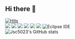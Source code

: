 ## Hi there 👋

[![Hits](https://hits.seeyoufarm.com/api/count/incr/badge.svg?url=https%3A%2F%2Fgithub.com%2Fjsc5023&count_bg=%2379C83D&title_bg=%23555555&icon=&icon_color=%23E7E7E7&title=hits&edge_flat=false)](https://hits.seeyoufarm.com)
<br/>
![](https://img.shields.io/badge/Spring-007396?style=flat&logo=spring&logoColor=white")
![](https://img.shields.io/badge/.net-512BD4?style=flat&logo=dotnet&logoColor=white")
![](https://img.shields.io/badge/gitkraken-000000?style=flat&logo=gitkraken&logoColor=white")
![](https://img.shields.io/badge/Intellij-000000?style=flat&logo=intellijidea&logoColor=white")
![](https://img.shields.io/badge/Mysql-000000?style=flat&logo=mysql&logoColor=white")
![](https://img.shields.io/badge/postgresql-000000?style=flat&logo=postgresql&logoColor=white")
![Eclipse IDE](https://img.shields.io/badge/Eclipse%20IDE-2C2255.svg?&style=flat&logo=Eclipse%20IDE&logoColor=white)
<br/>
![Jsc5023's GitHub stats](https://github-readme-stats.vercel.app/api?username=jsc5023&show_icons=true&theme=dark)
<br/>
<!-- [![Solved.ac Profile](http://mazassumnida.wtf/api/v2/generate_badge?boj=kiu5121)](https://solved.ac/kiu5121/)] -->




<!--
**jsc5023/jsc5023** is a ✨ _special_ ✨ repository because its `README.md` (this file) appears on your GitHub profile.

Here are some ideas to get you started:

- 🔭 I’m currently working on ...
- 🌱 I’m currently learning ...
- 👯 I’m looking to collaborate on ...
- 🤔 I’m looking for help with ...
- 💬 Ask me about ...
- 📫 How to reach me: ...
- 😄 Pronouns: ...
- ⚡ Fun fact: ...
-->
